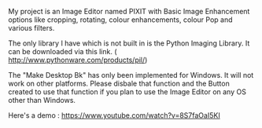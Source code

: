 My project is an Image Editor named PIXIT with Basic Image Enhancement options like cropping, rotating, 
colour enhancements, colour Pop and various filters.

The only library I have  which is not built in is the Python Imaging Library.
It can be downloaded via this link.
( http://www.pythonware.com/products/pil/)

The "Make Desktop Bk" has only been implemented for Windows. It will not work on other platforms.
Please disbale that function and the Button created to use that function if you plan to use
the Image Editor on any OS other than Windows.

Here's a demo : https://www.youtube.com/watch?v=8S7faOaI5KI
